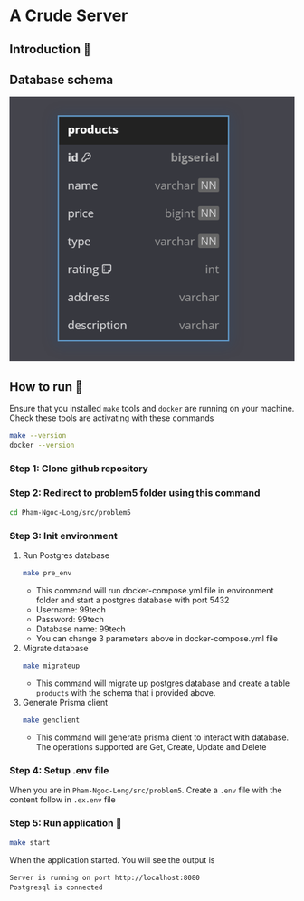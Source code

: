 # A Crude Server

## Introduction 🔖

## Database schema
![schema](imgs/schema.png)

## How to run 🤔
Ensure that you installed `make` tools and `docker` are running on your machine.
<br/>
Check these tools are activating with these commands
```bash
make --version
docker --version
```

### Step 1: Clone github repository

### Step 2: Redirect to problem5 folder using this command

```bash
cd Pham-Ngoc-Long/src/problem5
```
### Step 3: Init environment
1. Run Postgres database
    ```bash
    make pre_env
    ```
    - This command will run docker-compose.yml file in environment folder and start a postgres database with port 5432
    - Username: 99tech
    - Password: 99tech
    - Database name: 99tech
    - You can change 3 parameters above in docker-compose.yml file
2. Migrate database
    ```bash
    make migrateup
    ```
    - This command will migrate up postgres database and create a table `products` with the schema that i provided above.
3. Generate Prisma client 
    ```bash
    make genclient
    ```
    - This command will generate prisma client to interact with database. The operations supported are Get, Create, Update and Delete
### Step 4: Setup .env file
When you are in `Pham-Ngoc-Long/src/problem5`. Create a `.env` file with the content follow in `.ex.env` file
### Step 5: Run application 🎇
```bash
make start
```
When the application started. You will see the output is
```bash
Server is running on port http://localhost:8080
Postgresql is connected
```